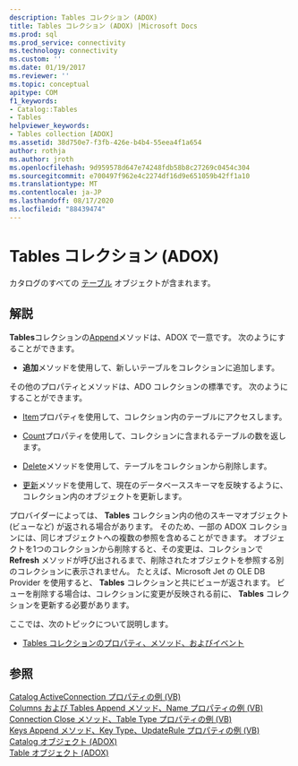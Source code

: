 ```yaml
---
description: Tables コレクション (ADOX)
title: Tables コレクション (ADOX) |Microsoft Docs
ms.prod: sql
ms.prod_service: connectivity
ms.technology: connectivity
ms.custom: ''
ms.date: 01/19/2017
ms.reviewer: ''
ms.topic: conceptual
apitype: COM
f1_keywords:
- Catalog::Tables
- Tables
helpviewer_keywords:
- Tables collection [ADOX]
ms.assetid: 38d750e7-f3fb-426e-b4b4-55eea4f1a654
author: rothja
ms.author: jroth
ms.openlocfilehash: 9d959578d647e74248fdb58b8c27269c0454c304
ms.sourcegitcommit: e700497f962e4c2274df16d9e651059b42ff1a10
ms.translationtype: MT
ms.contentlocale: ja-JP
ms.lasthandoff: 08/17/2020
ms.locfileid: "88439474"
---
```

# <a name="tables-collection-adox"></a>Tables コレクション (ADOX)
カタログのすべての [テーブル](../../../ado/reference/adox-api/table-object-adox.md) オブジェクトが含まれます。  
  
## <a name="remarks"></a>解説  
 **Tables**コレクションの[Append](../../../ado/reference/adox-api/append-method-adox-tables.md)メソッドは、ADOX で一意です。 次のようにすることができます。  
  
-   **追加**メソッドを使用して、新しいテーブルをコレクションに追加します。  
  
 その他のプロパティとメソッドは、ADO コレクションの標準です。 次のようにすることができます。  
  
-   [Item](../../../ado/reference/ado-api/item-property-ado.md)プロパティを使用して、コレクション内のテーブルにアクセスします。  
  
-   [Count](../../../ado/reference/ado-api/count-property-ado.md)プロパティを使用して、コレクションに含まれるテーブルの数を返します。  
  
-   [Delete](../../../ado/reference/adox-api/delete-method-adox-collections.md)メソッドを使用して、テーブルをコレクションから削除します。  
  
-   [更新](../../../ado/reference/ado-api/refresh-method-ado.md)メソッドを使用して、現在のデータベーススキーマを反映するように、コレクション内のオブジェクトを更新します。  
  
 プロバイダーによっては、 **Tables** コレクション内の他のスキーマオブジェクト (ビューなど) が返される場合があります。 そのため、一部の ADOX コレクションには、同じオブジェクトへの複数の参照を含めることができます。 オブジェクトを1つのコレクションから削除すると、その変更は、コレクションで **Refresh** メソッドが呼び出されるまで、削除されたオブジェクトを参照する別のコレクションに表示されません。 たとえば、Microsoft Jet の OLE DB Provider を使用すると、 **Tables** コレクションと共にビューが返されます。 ビューを削除する場合は、コレクションに変更が反映される前に、 **Tables** コレクションを更新する必要があります。  
  
 ここでは、次のトピックについて説明します。  
  
-   [Tables コレクションのプロパティ、メソッド、およびイベント](../../../ado/reference/adox-api/tables-collection-properties-methods-and-events.md)  
  
## <a name="see-also"></a>参照  
 [Catalog ActiveConnection プロパティの例 (VB)](../../../ado/reference/adox-api/catalog-activeconnection-property-example-vb.md)   
 [Columns および Tables Append メソッド、Name プロパティの例 (VB)](../../../ado/reference/adox-api/columns-and-tables-append-methods-name-property-example-vb.md)   
 [Connection Close メソッド、Table Type プロパティの例 (VB)](../../../ado/reference/adox-api/connection-close-method-table-type-property-example-vb.md)   
 [Keys Append メソッド、Key Type、UpdateRule プロパティの例 (VB)](../../../ado/reference/adox-api/keys-append-method-key-type-relatedcolumn-relatedtable-example-vb.md)   
 [Catalog オブジェクト (ADOX)](../../../ado/reference/adox-api/catalog-object-adox.md)   
 [Table オブジェクト (ADOX)](../../../ado/reference/adox-api/table-object-adox.md)
